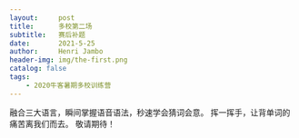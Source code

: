 ```yaml
---
layout:     post
title:      多校第二场
subtitle:   赛后补题
date:       2021-5-25
author:     Henri Jambo
header-img: img/the-first.png
catalog: false
tags:
    - 2020牛客暑期多校训练营
---
```


融合三大语言，瞬间掌握语音语法，秒速学会猜词会意。 
挥一挥手，让背单词的痛苦离我们而去。 
敬请期待！

